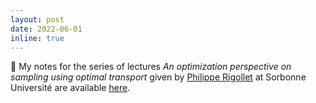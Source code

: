 ```yaml
---
layout: post
date: 2022-06-01
inline: true
---
```


:bookmark_tabs: My notes for the series of lectures _An optimization perspective on sampling using optimal transport_ given by [Philippe Rigollet](https://math.mit.edu/~rigollet/) at Sorbonne Université are available [here](/assets/pdf/rigollet_ot.pdf).